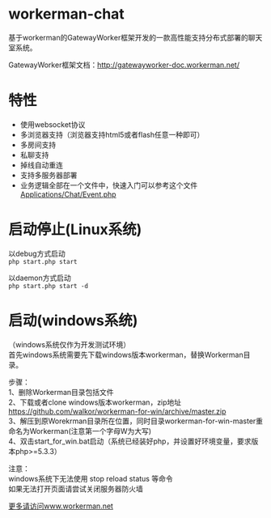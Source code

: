 workerman-chat
=======
基于workerman的GatewayWorker框架开发的一款高性能支持分布式部署的聊天室系统。

GatewayWorker框架文档：http://gatewayworker-doc.workerman.net/

 特性
======
 * 使用websocket协议
 * 多浏览器支持（浏览器支持html5或者flash任意一种即可）
 * 多房间支持
 * 私聊支持
 * 掉线自动重连
 * 支持多服务器部署
 * 业务逻辑全部在一个文件中，快速入门可以参考这个文件[Applications/Chat/Event.php](https://github.com/walkor/workerman-chat/blob/master/Applications/Chat/Event.php)   
  
启动停止(Linux系统)
=====
以debug方式启动  
```php start.php start  ```

以daemon方式启动  
```php start.php start -d ```

启动(windows系统)
======
（windows系统仅作为开发测试环境）  
首先windows系统需要先下载windows版本workerman，替换Workerman目录。

步骤：  
1、删除Workerman目录包括文件  
2、下载或者clone windows版本workerman，zip地址 https://github.com/walkor/workerman-for-win/archive/master.zip  
3、解压到原Worekrman目录所在位置，同时目录workerman-for-win-master重命名为Workerman(注意第一个字母W为大写)  
4、双击start_for_win.bat启动（系统已经装好php，并设置好环境变量，要求版本php>=5.3.3）  

注意：  
windows系统下无法使用 stop reload status 等命令  
如果无法打开页面请尝试关闭服务器防火墙  

 [更多请访问www.workerman.net](http://www.workerman.net/workerman-chat)
